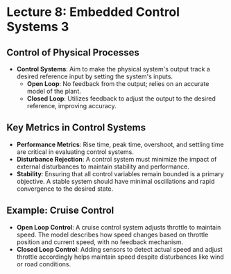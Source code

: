 <!-- lecture8_embedded_control3.qmd -->

# Lecture 8: Embedded Control Systems 3

## Control of Physical Processes
- **Control Systems**: Aim to make the physical system's output track a desired reference input by setting the system's inputs.
  - **Open Loop**: No feedback from the output; relies on an accurate model of the plant.
  - **Closed Loop**: Utilizes feedback to adjust the output to the desired reference, improving accuracy.

## Key Metrics in Control Systems
- **Performance Metrics**: Rise time, peak time, overshoot, and settling time are critical in evaluating control systems.
- **Disturbance Rejection**: A control system must minimize the impact of external disturbances to maintain stability and performance.
- **Stability**: Ensuring that all control variables remain bounded is a primary objective. A stable system should have minimal oscillations and rapid convergence to the desired state.

## Example: Cruise Control
- **Open Loop Control**: A cruise control system adjusts throttle to maintain speed. The model describes how speed changes based on throttle position and current speed, with no feedback mechanism.
- **Closed Loop Control**: Adding sensors to detect actual speed and adjust throttle accordingly helps maintain speed despite disturbances like wind or road conditions.